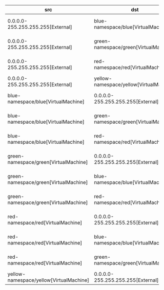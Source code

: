 | src | dst | conn | network | 
|-----|-----|------|------|
| 0.0.0.0-255.255.255.255[External] | blue-namespace/blue[VirtualMachine] | All Connections | entire-cluster-cudn | 
| 0.0.0.0-255.255.255.255[External] | green-namespace/green[VirtualMachine] | All Connections | entire-cluster-cudn | 
| 0.0.0.0-255.255.255.255[External] | red-namespace/red[VirtualMachine] | All Connections | entire-cluster-cudn | 
| 0.0.0.0-255.255.255.255[External] | yellow-namespace/yellow[VirtualMachine] | All Connections | pod_network | 
| blue-namespace/blue[VirtualMachine] | 0.0.0.0-255.255.255.255[External] | All Connections | entire-cluster-cudn | 
| blue-namespace/blue[VirtualMachine] | green-namespace/green[VirtualMachine] | All Connections | entire-cluster-cudn | 
| blue-namespace/blue[VirtualMachine] | red-namespace/red[VirtualMachine] | All Connections | entire-cluster-cudn | 
| green-namespace/green[VirtualMachine] | 0.0.0.0-255.255.255.255[External] | All Connections | entire-cluster-cudn | 
| green-namespace/green[VirtualMachine] | blue-namespace/blue[VirtualMachine] | All Connections | entire-cluster-cudn | 
| green-namespace/green[VirtualMachine] | red-namespace/red[VirtualMachine] | All Connections | entire-cluster-cudn | 
| red-namespace/red[VirtualMachine] | 0.0.0.0-255.255.255.255[External] | All Connections | entire-cluster-cudn | 
| red-namespace/red[VirtualMachine] | blue-namespace/blue[VirtualMachine] | All Connections | entire-cluster-cudn | 
| red-namespace/red[VirtualMachine] | green-namespace/green[VirtualMachine] | All Connections | entire-cluster-cudn | 
| yellow-namespace/yellow[VirtualMachine] | 0.0.0.0-255.255.255.255[External] | All Connections | pod_network | 
